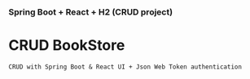 ### Spring Boot + React + H2 (CRUD project)

# CRUD BookStore
```
CRUD with Spring Boot & React UI + Json Web Token authentication
```
